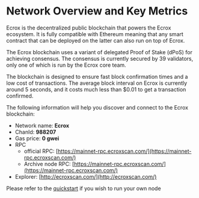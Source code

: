 # Network Overview and Key Metrics

Ecrox is the decentralized public blockchain that powers the Ecrox ecosystem. It is fully compatible with Ethereum meaning that any smart contract that can be deployed on the latter can also run on top of Ecrox.

The Ecrox blockchain uses a variant of delegated Proof of Stake \(dPoS\) for achieving consensus. The consensus is currently secured by 39 validators, only one of which is run by the Ecrox core team.

The blockchain is designed to ensure fast block confirmation times and a low cost of transactions. The average block interval on Ecrox is currently around 5 seconds, and it costs much less than $0.01 to get a transaction confirmed.

The following information will help you discover and connect to the Ecrox blockchain:   

* Network name: **Ecrox**
* ChanId: **988207**
* Gas price: **0 gwei**
* RPC
  * official RPC: [https://mainnet-rpc.ecroxscan.com/](https://mainnet-rpc.ecroxscan.com/)
  * Archive node RPC:  [https://mainnet-rpc.ecroxscan.com/](https://mainnet-rpc.ecroxscan.com/)
* Explorer: [http://ecroxscan.com/](http://ecroxscan.com/)

Please refer to the [quickstart](https://github.com/ecroxchain/CoinNetwork/tree/master/node-example) if you wish to run your own node

